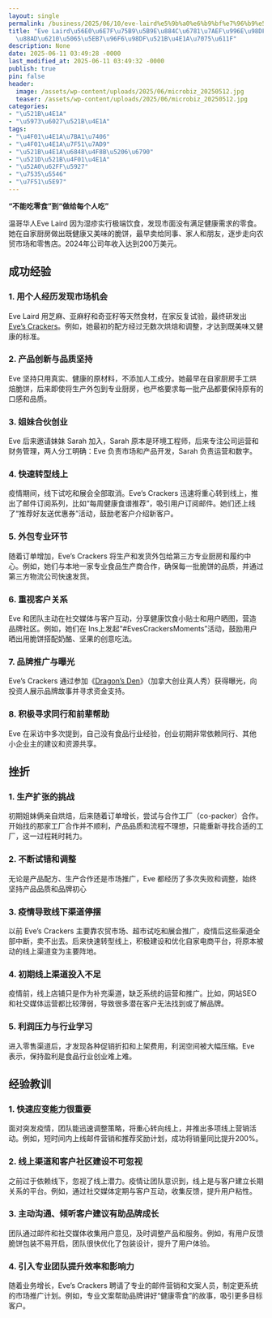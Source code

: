 ```yaml
---
layout: single
permalink: /business/2025/06/10/eve-laird%e5%9b%a0%e6%b9%bf%e7%96%b9%e5%ae%9e%e8%a1%8c%e6%9e%81%e7%ab%af%e9%a5%ae%e9%a3%9f%ef%bc%8c%e9%80%86%e8%a2%ad%e6%88%90%e5%81%a5%e5%ba%b7%e9%9b%b6%e9%a3%9f%e5%88%9b%e4%b8%9a%e7%81%b5%e6%84%9f/
title: "Eve Laird\u56E0\u6E7F\u75B9\u5B9E\u884C\u6781\u7AEF\u996E\u98DF\uFF0C\u9006\
  \u88AD\u6210\u5065\u5EB7\u96F6\u98DF\u521B\u4E1A\u7075\u611F"
description: None
date: 2025-06-11 03:49:28 -0000
last_modified_at: 2025-06-11 03:49:32 -0000
publish: true
pin: false
header:
  image: /assets/wp-content/uploads/2025/06/microbiz_20250512.jpg
  teaser: /assets/wp-content/uploads/2025/06/microbiz_20250512.jpg
categories:
- "\u521B\u4E1A"
- "\u5973\u6027\u521B\u4E1A"
tags:
- "\u4F01\u4E1A\u7BA1\u7406"
- "\u4F01\u4E1A\u7F51\u7AD9"
- "\u521B\u4E1A\u6848\u4F8B\u5206\u6790"
- "\u521D\u521B\u4F01\u4E1A"
- "\u52A0\u62FF\u5927"
- "\u7535\u5546"
- "\u7F51\u5E97"
---
```

**“不能吃零食”到“做给每个人吃”**

温哥华人Eve Laird 因为湿疹实行极端饮食，发现市面没有满足健康需求的零食。她在自家厨房做出既健康又美味的脆饼，最早卖给同事、家人和朋友，逐步走向农贸市场和零售店。2024年公司年收入达到200万美元。  

## 成功经验

### 1. 用个人经历发现市场机会  
Eve Laird 用芝麻、亚麻籽和奇亚籽等天然食材，在家反复试验，最终研发出 [Eve’s Crackers](https://evescrackers.com)。例如，她最初的配方经过无数次烘焙和调整，才达到既美味又健康的标准。
###   2. 产品创新与品质坚持  
Eve 坚持只用真实、健康的原材料，不添加人工成分。她最早在自家厨房手工烘焙脆饼，后来即使将生产外包到专业厨房，也严格要求每一批产品都要保持原有的口感和品质。
###   3. 姐妹合伙创业  
Eve 后来邀请妹妹 Sarah 加入，Sarah 原本是环境工程师，后来专注公司运营和财务管理，两人分工明确：Eve 负责市场和产品开发，Sarah 负责运营和数字。
###   4. 快速转型线上  
疫情期间，线下试吃和展会全部取消。Eve’s Crackers 迅速将重心转到线上，推出了邮件订阅系列，比如“每周健康食谱推荐”，吸引用户订阅邮件。她们还上线了“推荐好友送优惠券”活动，鼓励老客户介绍新客户。
###   5. 外包专业环节  
随着订单增加，Eve’s Crackers 将生产和发货外包给第三方专业厨房和履约中心。例如，她们与本地一家专业食品生产商合作，确保每一批脆饼的品质，并通过第三方物流公司快速发货。
###   6. 重视客户关系  
Eve 和团队主动在社交媒体与客户互动，分享健康饮食小贴士和用户晒图，营造品牌社区。例如，她们在 Ins上发起“#EvesCrackersMoments”活动，鼓励用户晒出用脆饼搭配奶酪、坚果的创意吃法。
###   7. 品牌推广与曝光  
Eve’s Crackers 通过参加《[Dragon’s Den](https://www.cbc.ca/dragonsden/)》（加拿大创业真人秀）获得曝光，向投资人展示品牌故事并寻求资金支持。
###   8. 积极寻求同行和前辈帮助  
Eve 在采访中多次提到，自己没有食品行业经验，创业初期非常依赖同行、其他小企业主的建议和资源共享。

## 挫折

###   1. 生产扩张的挑战  
初期姐妹俩亲自烘焙，后来随着订单增长，尝试与合作工厂（co-packer）合作。开始找的那家工厂合作并不顺利，产品品质和流程不理想，只能重新寻找合适的工厂，这一过程耗时耗力。
###   2. 不断试错和调整  
无论是产品配方、生产合作还是市场推广，Eve 都经历了多次失败和调整，始终坚持产品品质和品牌初心
###   3. 疫情导致线下渠道停摆  
以前 Eve’s Crackers 主要靠农贸市场、超市试吃和展会推广，疫情后这些渠道全部中断，卖不出去。后来快速转型线上，积极建设和优化自家电商平台，将原本被动的线上渠道变为主要阵地。
###   4. 初期线上渠道投入不足  
疫情前，线上店铺只是作为补充渠道，缺乏系统的运营和推广。比如，网站SEO和社交媒体运营都比较薄弱，导致很多潜在客户无法找到或了解品牌。
###   5. 利润压力与行业学习  
进入零售渠道后，才发现各种促销折扣和上架费用，利润空间被大幅压缩。Eve 表示，保持盈利是食品行业创业难上难。

## 经验教训

###   1. 快速应变能力很重要  
面对突发疫情，团队能迅速调整策略，将重心转向线上，并推出多项线上营销活动。例如，短时间内上线邮件营销和推荐奖励计划，成功将销量同比提升200%。
###   2. 线上渠道和客户社区建设不可忽视  
之前过于依赖线下，忽视了线上潜力。疫情让团队意识到，线上是与客户建立长期关系的平台。例如，通过社交媒体定期与客户互动，收集反馈，提升用户粘性。
###   3. 主动沟通、倾听客户建议有助品牌成长  
团队通过邮件和社交媒体收集用户意见，及时调整产品和服务。例如，有用户反馈脆饼包装不易开启，团队很快优化了包装设计，提升了用户体验。
###   4. 引入专业团队提升效率和影响力  
随着业务增长，Eve’s Crackers 聘请了专业的邮件营销和文案人员，制定更系统的市场推广计划。例如，专业文案帮助品牌讲好“健康零食”的故事，吸引更多目标客户。
